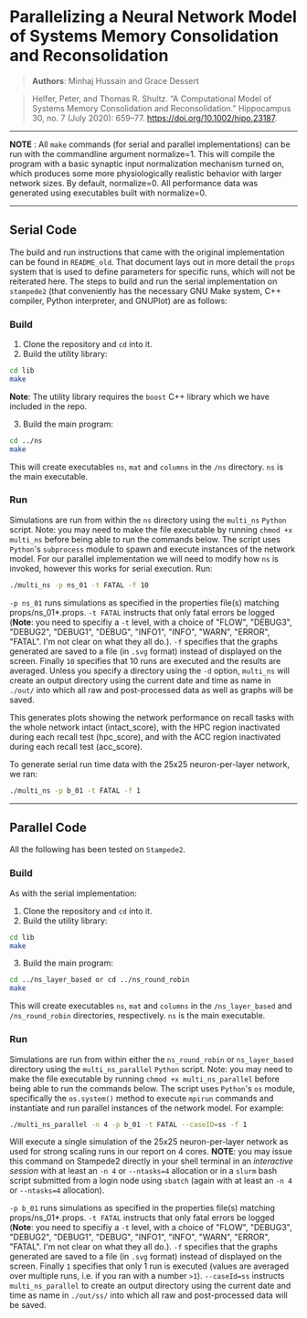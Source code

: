 # Parallelizing a Neural Network Model of Systems Memory Consolidation and Reconsolidation

> **Authors**: Minhaj Hussain and Grace Dessert

> Helfer, Peter, and Thomas R. Shultz. “A Computational Model of Systems Memory Consolidation and Reconsolidation.” Hippocampus 30, no. 7 (July 2020): 659–77. https://doi.org/10.1002/hipo.23187.

---
**NOTE** : All `make` commands (for serial and parallel implementations) can be run with the commandline argument normalize=1. This will compile the program with a basic synaptic input normalization mechanism turned on, which produces some more physiologically realistic behavior with larger network sizes. By default, normalize=0. All performance data was generated using executables built with normalize=0.

---
## Serial Code

The build and run instructions that came with the original implementation can be found in `README_old`. That document lays out in more detail the `props` system that is used to define parameters for specific runs, which will not be reiterated here. The steps to build and run the serial implementation on `stampede2` (that conveniently has the necessary GNU Make system, C++ compiler, Python interpreter, and GNUPlot) are as follows:

### Build
1. Clone the repository and `cd` into it.
2. Build the utility library:

```bash
cd lib
make
```
**Note**: The utility library requires the `boost` C++ library which we have included in the repo.

3. Build the main program:
```bash
cd ../ns
make
```

This will create executables `ns`, `mat` and `columns` in the `/ns` directory. `ns` is the main executable.


### Run
Simulations are run from within the `ns` directory using the `multi_ns` `Python` script. Note: you may need to make the file executable by running `chmod +x multi_ns` before being able to run the commands below. The script uses `Python`'s `subprocess` module to spawn and execute instances of the network model. For our parallel implementation we will need to modify how `ns` is invoked, however this works for serial execution. Run:

```bash
./multi_ns -p ns_01 -t FATAL -f 10
```

`-p ns_01` runs simulations as specified in the properties file(s) matching props/ns_01*.props. `-t FATAL` instructs that only fatal errors be logged (**Note**: you need to specifiy a `-t` level, with a choice of  "FLOW", "DEBUG3", "DEBUG2", "DEBUG1", "DEBUG", "INFO1", "INFO", "WARN", "ERROR", "FATAL". I'm not clear on what they all do.). `-f` specifies that the graphs generated are saved to a file (in `.svg` format) instead of displayed on the screen. Finally `10` specifies that 10 runs are executed and the results are averaged. Unless you specify a directory using the `-d` option, `multi_ns` will create an output directory using the current date and time as name in `./out/` into which all raw and post-processed data as well as graphs will be saved.

This generates plots showing the network performance on recall tasks with the whole network intact (intact_score), with the HPC region inactivated during each recall test (hpc_score), and with the ACC region inactivated during each recall test (acc_score).

To generate serial run time data with the 25x25 neuron-per-layer network, we ran:

```bash
./multi_ns -p b_01 -t FATAL -f 1
```

 ---
## Parallel Code

All the following has been tested on `Stampede2`.

### Build
As with the serial implementation:
1. Clone the repository and `cd` into it.
2. Build the utility library:

```bash
cd lib
make
```

3. Build the main program:
```bash
cd ../ns_layer_based or cd ../ns_round_robin
make
```

This will create executables `ns`, `mat` and `columns` in the `/ns_layer_based` and `/ns_round_robin` directories, respectively. `ns` is the main executable.

### Run
Simulations are run from within either the `ns_round_robin` or `ns_layer_based` directory using the `multi_ns_parallel` `Python` script. Note: you may need to make the file executable by running `chmod +x multi_ns_parallel` before being able to run the commands below. The script uses `Python`'s `os` module, specifically the `os.system()` method to execute `mpirun` commands and instantiate and run parallel instances of the network model. For example:

```bash
./multi_ns_parallel -n 4 -p b_01 -t FATAL --caseID=ss -f 1
```

Will execute a single simulation of the 25x25 neuron-per-layer network as used for strong scaling runs in our report on 4 cores. **NOTE**: you may issue this command on Stampede2 directly in your shell terminal in an _interactive session_ with at least an `-n 4` or `--ntasks=4` allocation or in a `slurm` bash script submitted from a login node using `sbatch` (again with at least an `-n 4` or `--ntasks=4` allocation).

`-p b_01` runs simulations as specified in the properties file(s) matching props/ns_01*.props. `-t FATAL` instructs that only fatal errors be logged (**Note**: you need to specifiy a `-t` level, with a choice of  "FLOW", "DEBUG3", "DEBUG2", "DEBUG1", "DEBUG", "INFO1", "INFO", "WARN", "ERROR", "FATAL". I'm not clear on what they all do.). `-f` specifies that the graphs generated are saved to a file (in `.svg` format) instead of displayed on the screen. Finally `1` specifies that only 1 run is executed (values are averaged over multiple runs, i.e. if you ran with a number `>1`). `--caseId=ss` instructs `multi_ns_parallel` to create an output directory using the current date and time as name in `./out/ss/` into which all raw and post-processed data will be saved.
